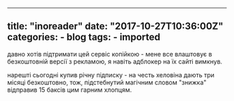 
---
title: "inoreader"
date: "2017-10-27T10:36:00Z"
categories:
    - blog
tags:
    - imported
---

давно хотів підтримати цей сервіс копійкою \- мене все влаштовує в безкоштовній версії з рекламою, я навіть адблокер на їх сайті вимкнув.  

нарешті сьогодні купив річну підписку \- на честь хеловіна дають три місяці безкоштовно, тож, підстебнутий магічним словом "знижка" відправив 15 баксів цим гарним хлопцям.
